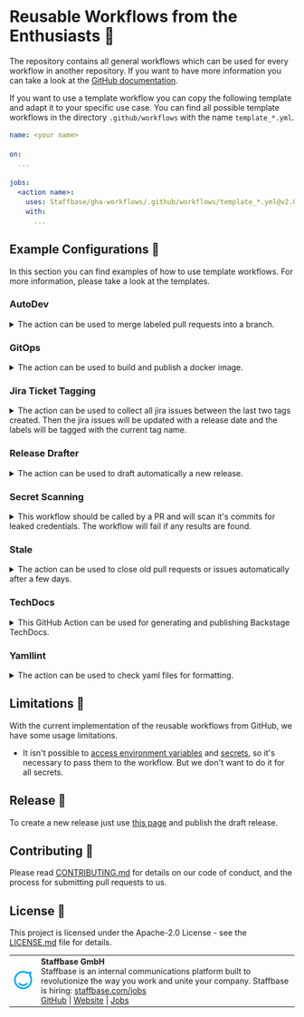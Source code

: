 # Reusable Workflows from the Enthusiasts 🎉

The repository contains all general workflows which can be used for every workflow in another repository.
If you want to have more information you can take a look at the [GitHub documentation][reusable-workflows].

If you want to use a template workflow you can copy the following template and adapt it to your specific use case.
You can find all possible template workflows in the directory `.github/workflows` with the name `template_*.yml`.

```yml
name: <your name>

on:
  ...

jobs:
  <action name>:
    uses: Staffbase/gha-workflows/.github/workflows/template_*.yml@v2.0.0
    with:
      ...
```

## Example Configurations 🔧

In this section you can find examples of how to use template workflows. For more information, please take a look at the templates.

### AutoDev

<details>
<summary>The action can be used to merge labeled pull requests into a branch.</summary>

```yml
name: Autodev
on:
  push:
    branches-ignore:
      - dev
  pull_request:
    types: [labeled, unlabeled, closed]

jobs:
  autodev:
    uses: Staffbase/gha-workflows/.github/workflows/template_autodev.yml@v2.0.0
    with:
      # optional: base branch from which the history originates, default: main
      base: master
      # optional: name of the dev branch, default: dev
      branch: your dev branch
      # optional: update status comment, default: false
      # if you want to change the message, please adapt 'success_comment' and/or 'failure_comment'
      comments: true
      # optional: update status label, default: false
      # if you want to change the labels, please adapt 'success_label' and/or 'failure_label'
      labels: true
      # optional: label which should trigger the action, default: dev
      label: deploy
      # optional: name of the user which does the commit, default: AutoDev Action
      user: your name
      # optional: mail of the user which does the commit, default: staffbot@staffbase.com
      email: your mail
    secrets:
      # token to fetch the pull requests
      token: ${{ <your-token> }}
```
</details>

### GitOps

<details>
<summary>The action can be used to build and publish a docker image.</summary>

```yml
name: GitOps
on: [ push ]

jobs:
  gitops:
    uses: Staffbase/gha-workflows/.github/workflows/template_gitops.yml@v2.0.0
    with:
      # optional: list of build-time variables
      docker-build-args: |
        "any important args"
      # optional: set the target stage to build
      docker-build-target: "any target"
      # optional: path to the Dockerfile, default: ./Dockerfile
      docker-file: <path-to-Dockerfile>
      # optional: name of the docker image, default: private/<repository_name>
      docker-image: <your-image>
      # optional: files which should be updated for dev
      gitops-dev: |-
        your files
      # optional: files which should be updated for stage
      gitops-stage: |-
        your files
      # optional: files which should be updated for prod
      gitops-prod: |-
        your files
    secrets:
      # optional: token to access the repository
      gitops-token: ${{ <your-gitops-token> }}
      # optional: username for the docker registry
      docker-username: ${{ <your-docker-username> }}
      # optional: password for the docker registry
      docker-password: ${{ <your-docker-password> }}
      # optional: token to pull private npm packages
      npm-token: ${{ <your-npm-token> }}
      # optional: goproxy environment variable
      goproxy: ${{ <your-goproxy> }}
      # optional: gonosumdb environment variable
      gonosumdb: ${{ <your-gonosumdb> }}
      # optional: list of secrets to expose to the build (e.g., key=string, GIT_AUTH_TOKEN=mytoken)
      docker-build-secrets: |
        "${{ <your-secrets> }}"
      # optional: list of secret files to expose to the build (e.g., key=filename, MY_SECRET=./secret.txt)
      docker-build-secret-files: |
        "${{ <your-secret-files> }}"
```
</details>

### Jira Ticket Tagging

<details>
<summary>
The action can be used to collect all jira issues between the last two tags created.
Then the jira issues will be updated with a release date and the labels will be tagged with the current tag name.
</summary>

```yml
name: Annotate Jira Issues
on:
  push:
    tags: ['**']

jobs:
  jira_annotate:
    uses: Staffbase/gha-workflows/.github/workflows/template_jira_tagging.yml@v2.0.0
    with:
      # optional: name of the service to add as label, default: name of the repository
      name: 'component name'
      # optional: regex to match the tags
      tag-matcher: your regex
    secrets:
      # basic url for jira api
      jira-url: ${{ <your-url> }}
      # api token for jira usage
      jira-token: ${{ <your-token> }}
      # email of the api token owner
      jira-email: ${{ <your-email> }}
```
</details>

### Release Drafter

<details>
<summary>The action can be used to draft automatically a new release.</summary>

If you want to use the template action please note that you must have the configuration file `.github/release-drafter.yml`.
More information on how to configure this file can be found [here](https://github.com/marketplace/actions/release-drafter#configuration).

```yml
name: Release Drafter

on:
  push:
    branches:
      - main

jobs:
  update_release_draft:
    uses: Staffbase/gha-workflows/.github/workflows/template_release_drafter.yml@v2.0.0
    with: 
      # optional: name of the release
      name: Version X.Y.Z
      # optional: should the release be published, default: false
      publish: true
      # optional: tag name of the release
      tag: vX.Y.Z
      # optional: version to be associated with the release
      version: X.Y.Z
```
</details>
  
### Secret Scanning
  
<details>
<summary>This workflow should be called by a PR and will scan it's commits for leaked credentials. The workflow will fail if any results are found.</summary>

```yml
name: Secret Scan

on: [pull_request]

jobs:
  trufflehog:
    uses: Staffbase/gha-workflows/.github/workflows/template_secret_scan.yml@v2.0.0
```
</details>

### Stale

<details>
<summary>The action can be used to close old pull requests or issues automatically after a few days.</summary>

```yml
name: Stale PRs

on:
  schedule:
    - cron: "0 0 * * 1-5"

jobs:
  stale:
    uses: Staffbase/gha-workflows/.github/workflows/template_stale.yml@v2.0.0
    with:
      # optional: comment on the stale pull request while closed, default: This stale PR was closed because there was no activity.
      close-pr-message: your message
      # optional: idle number of days before marking pull requests stale, default: 60
      days-before-pr-stale: 30
      # optional: delete branch after closing the pull request, default: true
      delete-branch: false
      # optional: labels on pull requests exempted from stale
      exempt-pr-labels: your labels
      # optional: label to apply on staled pull requests, default: stale
      stale-pr-label: staling
      # optional: comment on the staled pull request, default: This PR has been automatically marked as stale because there has been no recent activity in the last 60 days. It will be closed in 7 days if no further activity occurs such as removing the label.
      stale-pr-message: your message
```
</details>

### TechDocs

<details>
<summary>This GitHub Action can be used for generating and publishing Backstage TechDocs.</summary>

```yml
name: TechDocs

on:
  push:
    branches:
      - 'main'
    paths:
      - "docs/**"
      - "mkdocs.yml"
      - ".github/workflows/techdocs.yaml"

jobs:
  techdocs:
    uses: Staffbase/gha-workflows/.github/workflows/template_techdocs.yml@v2.0.0
    with:
      # optional: kind of the Backstage entity, default: Component
      # ref: https://backstage.io/docs/features/software-catalog/descriptor-format#contents
      entity-kind: Component
      # optional: name of the Backstage entity, default: repository name
      entity-name: custom-entity-name
      # optional: list of space separated additional python plugins to install
      additional-plugins: 'mkdocs-minify-plugin\>=0.3'
    secrets:
      # optional: specifies an Azure Storage account name
      azure-account-name: ${{ secrets.TECHDOCS_AZURE_ACCOUNT_NAME }}
      # optional: specifies the access key associated with the storage account
      azure-account-key: ${{ secrets.TECHDOCS_AZURE_ACCESS_KEY }}
```
</details>

### Yamllint

<details>
<summary>The action can be used to check yaml files for formatting.</summary>

```yml
name: YAMLlint

on:
  push:
    branches:
      - '**'
    tags-ignore:
      - '**'

jobs:
  yamllint:
    uses: Staffbase/gha-workflows/.github/workflows/template_yaml.yml@v2.0.0
    with:
      # optional: name of the running action, default: yamllint / yamllint
      action-name: your name
      # optional: path which files should be checked recursively, default: .
      target-path: your path
```
</details>

## Limitations 🚧

With the current implementation of the reusable workflows from GitHub, we have some usage limitations.

- It isn't possible to [access environment variables][reusable-workflow-env] and [secrets][reusable-workflow-secrets], so it's necessary to pass them to the workflow. But we don't want to do it for all secrets.

## Release 🔖

To create a new release just use [this page][release-new] and publish the draft release.

## Contributing 👥

Please read [CONTRIBUTING.md](CONTRIBUTING.md) for details on our code of conduct, and the process for submitting pull requests to us.

## License 📄

This project is licensed under the Apache-2.0 License - see the [LICENSE.md](LICENSE) file for details.
  
<table>
  <tr>
    <td>
      <img src="docs/assets/images/staffbase.png" alt="Staffbase GmbH" width="96" />
    </td>
    <td>
      <b>Staffbase GmbH</b>
      <br />Staffbase is an internal communications platform built to revolutionize the way you work and unite your company. Staffbase is hiring: <a href="https://staffbase.com/jobs/" target="_blank" rel="noreferrer">staffbase.com/jobs</a>
      <br /><a href="https://github.com/Staffbase" target="_blank" rel="noreferrer">GitHub</a> | <a href="https://staffbase.com/" target="_blank" rel="noreferrer">Website</a> | <a href="https://staffbase.com/jobs/" target="_blank" rel="noreferrer">Jobs</a>
    </td>
  </tr>
</table>

[reusable-workflows]: https://docs.github.com/en/actions/learn-github-actions/reusing-workflows
[release-new]: https://github.com/Staffbase/gha-workflows/releases
[reusable-workflow-secrets]: https://github.com/orgs/community/discussions/17554
[reusable-workflow-env]: https://github.com/orgs/community/discussions/26671
